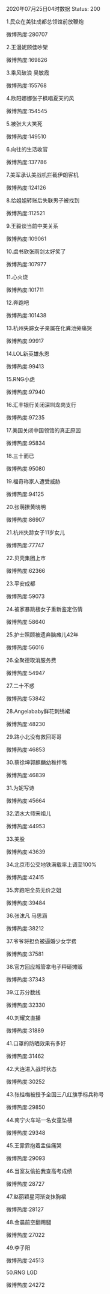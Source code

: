 2020年07月25日04时数据
Status: 200

1.民众在美驻成都总领馆前放鞭炮

微博热度:280707

2.王漫妮顾佳吵架

微博热度:169826

3.乘风破浪 吴敏霞

微博热度:155768

4.欧阳娜娜张子枫唱夏天的风

微博热度:154545

5.被张大大笑死

微博热度:149510

6.向往的生活收官

微博热度:137786

7.美军承认美战机拦截伊朗客机

微博热度:124126

8.给姐姐转账后失联男子被找到

微博热度:112521

9.王毅谈当前中美关系

微博热度:109061

10.虞书欣张雨剑太好笑了

微博热度:107977

11.心火烧

微博热度:101711

12.奔跑吧

微博热度:101438

13.杭州失踪女子亲属在化粪池旁痛哭

微博热度:99917

14.LOL新英雄永恩

微博热度:99413

15.RNG小虎

微博热度:97940

16.汇丰银行关闭深圳龙岗支行

微博热度:97235

17.美国关闭中国领馆的真正原因

微博热度:95834

18.三十而已

微博热度:95080

19.福奇称家人遭受威胁

微博热度:94125

20.张萌撩黄晓明

微博热度:86907

21.杭州失踪女子11岁女儿

微博热度:77747

22.贝壳集团上市

微博热度:62366

23.平安成都

微博热度:59073

24.被家暴跳楼女子重新鉴定伤情

微博热度:58640

25.护士照顾被遗弃脑瘫儿42年

微博热度:56016

26.全聚德取消服务费

微博热度:54947

27.二十不惑

微博热度:53842

28.Angelababy鲜花刺绣裙

微博热度:48230

29.路小北没有救回哥哥

微博热度:46853

30.蔡徐坤郭麒麟幼稚拌嘴

微博热度:46839

31.为妮写诗

微博热度:45664

32.洒水大师宋祖儿

微博热度:44953

33.美股

微博热度:43639

34.北京市公交地铁满载率上调至100%

微博热度:42415

35.奔跑吧全员无价之姐

微博热度:39484

36.张沫凡 马思涵

微博热度:38212

37.爷爷将担负被逼婚少女学费

微博热度:37581

38.官方回应城管拿电子秤砸摊贩

微博热度:37343

39.江苏分数线

微博热度:32330

40.刘耀文直播

微博热度:31889

41.口罩的防晒效果有多好

微博热度:31462

42.大连进入战时状态

微博热度:30252

43.张桂梅被授予全国三八红旗手标兵称号

微博热度:29850

44.南宁火车站一名女童坠楼

微博热度:29348

45.王霏霏抱着孟佳痛哭

微博热度:29093

46.当室友偷拍我查高考成绩

微博热度:28727

47.赵丽颖星河渐变抹胸裙

微博热度:28127

48.金晨前空翻踢腿

微博热度:27022

49.李子阳

微博热度:24513

50.RNG LGD

微博热度:24272

